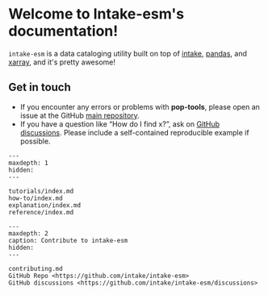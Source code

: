 # Welcome to Intake-esm's documentation!

`intake-esm` is a data cataloging utility built on top of [intake](https://github.com/intake/intake), [pandas](https://pandas.pydata.org/), and [xarray](https://xarray.pydata.org/en/stable/), and it's pretty awesome!

## Get in touch

- If you encounter any errors or problems with **pop-tools**, please open an issue at the GitHub [main repository](http://github.com/intake/intake-esm/issues).
- If you have a question like “How do I find x?”, ask on [GitHub discussions](https://github.com/intake/intake-esm/discussions). Please include a self-contained reproducible example if possible.

```{toctree}
---
maxdepth: 1
hidden:
---

tutorials/index.md
how-to/index.md
explanation/index.md
reference/index.md

```

```{toctree}
---
maxdepth: 2
caption: Contribute to intake-esm
hidden:
---

contributing.md
GitHub Repo <https://github.com/intake/intake-esm>
GitHub discussions <https://github.com/intake/intake-esm/discussions>

```
